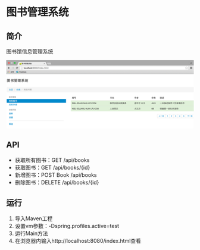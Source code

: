 # 图书管理系统

## 简介
图书馆信息管理系统

![demo](img/demo.png)

## API
* 获取所有图书：GET /api/books
* 获取图书：GET /api/books/{id}
* 新增图书：POST Book /api/books
* 删除图书：DELETE /api/books/{id}

## 运行
1. 导入Maven工程
2. 设置vm参数：-Dspring.profiles.active=test
3. 运行Main方法
4. 在浏览器内输入http://localhost:8080/index.html查看

